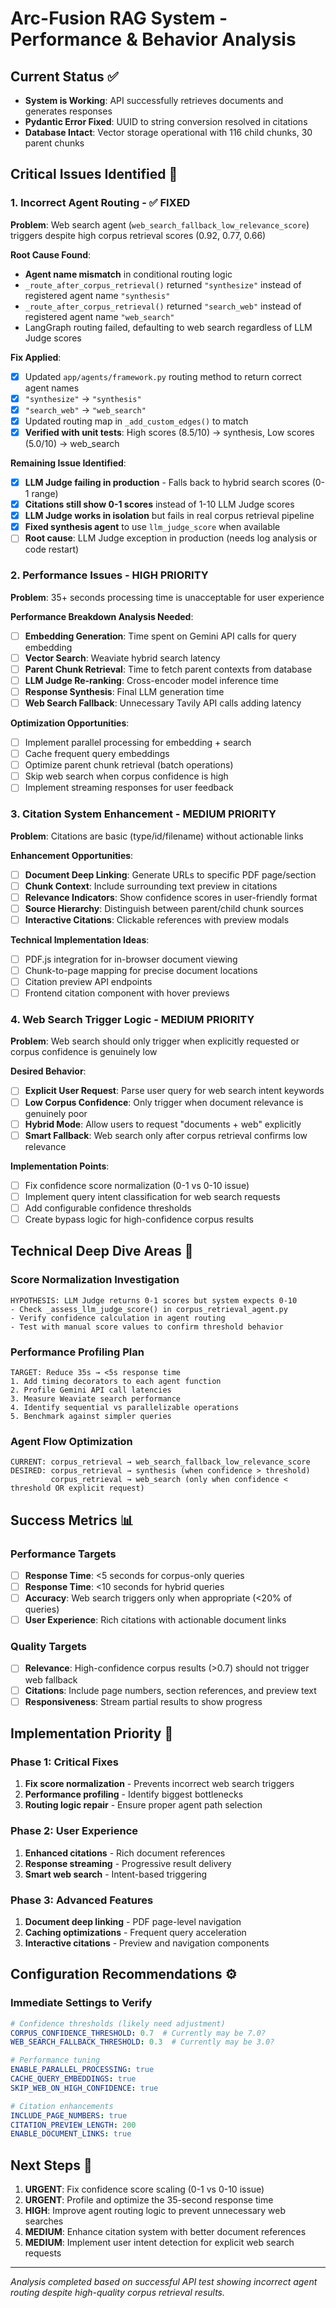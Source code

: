 # Arc-Fusion RAG System - Performance & Behavior Analysis

## Current Status ✅
- **System is Working**: API successfully retrieves documents and generates responses
- **Pydantic Error Fixed**: UUID to string conversion resolved in citations
- **Database Intact**: Vector storage operational with 116 child chunks, 30 parent chunks

## Critical Issues Identified 🚨

### 1. **Incorrect Agent Routing** - ✅ FIXED
**Problem**: Web search agent (`web_search_fallback_low_relevance_score`) triggers despite high corpus retrieval scores (0.92, 0.77, 0.66)

**Root Cause Found**: 
- **Agent name mismatch** in conditional routing logic
- `_route_after_corpus_retrieval()` returned `"synthesize"` instead of registered agent name `"synthesis"`
- `_route_after_corpus_retrieval()` returned `"search_web"` instead of registered agent name `"web_search"`
- LangGraph routing failed, defaulting to web search regardless of LLM Judge scores

**Fix Applied**: 
- [x] Updated `app/agents/framework.py` routing method to return correct agent names
- [x] `"synthesize"` → `"synthesis"` 
- [x] `"search_web"` → `"web_search"`
- [x] Updated routing map in `_add_custom_edges()` to match
- [x] **Verified with unit tests**: High scores (8.5/10) → synthesis, Low scores (5.0/10) → web_search

**Remaining Issue Identified**:
- [x] **LLM Judge failing in production** - Falls back to hybrid search scores (0-1 range)
- [x] **Citations still show 0-1 scores** instead of 1-10 LLM Judge scores  
- [x] **LLM Judge works in isolation** but fails in real corpus retrieval pipeline
- [x] **Fixed synthesis agent** to use `llm_judge_score` when available
- [ ] **Root cause**: LLM Judge exception in production (needs log analysis or code restart)

### 2. **Performance Issues** - HIGH PRIORITY  
**Problem**: 35+ seconds processing time is unacceptable for user experience

**Performance Breakdown Analysis Needed**:
- [ ] **Embedding Generation**: Time spent on Gemini API calls for query embedding
- [ ] **Vector Search**: Weaviate hybrid search latency
- [ ] **Parent Chunk Retrieval**: Time to fetch parent contexts from database
- [ ] **LLM Judge Re-ranking**: Cross-encoder model inference time
- [ ] **Response Synthesis**: Final LLM generation time
- [ ] **Web Search Fallback**: Unnecessary Tavily API calls adding latency

**Optimization Opportunities**:
- [ ] Implement parallel processing for embedding + search
- [ ] Cache frequent query embeddings
- [ ] Optimize parent chunk retrieval (batch operations)
- [ ] Skip web search when corpus confidence is high
- [ ] Implement streaming responses for user feedback

### 3. **Citation System Enhancement** - MEDIUM PRIORITY
**Problem**: Citations are basic (type/id/filename) without actionable links

**Enhancement Opportunities**:
- [ ] **Document Deep Linking**: Generate URLs to specific PDF page/section
- [ ] **Chunk Context**: Include surrounding text preview in citations
- [ ] **Relevance Indicators**: Show confidence scores in user-friendly format
- [ ] **Source Hierarchy**: Distinguish between parent/child chunk sources
- [ ] **Interactive Citations**: Clickable references with preview modals

**Technical Implementation Ideas**:
- [ ] PDF.js integration for in-browser document viewing
- [ ] Chunk-to-page mapping for precise document locations
- [ ] Citation preview API endpoints
- [ ] Frontend citation component with hover previews

### 4. **Web Search Trigger Logic** - MEDIUM PRIORITY
**Problem**: Web search should only trigger when explicitly requested or corpus confidence is genuinely low

**Desired Behavior**:
- [ ] **Explicit User Request**: Parse user query for web search intent keywords
- [ ] **Low Corpus Confidence**: Only trigger when document relevance is genuinely poor
- [ ] **Hybrid Mode**: Allow users to request "documents + web" explicitly
- [ ] **Smart Fallback**: Web search only after corpus retrieval confirms low relevance

**Implementation Points**:
- [ ] Fix confidence score normalization (0-1 vs 0-10 issue)
- [ ] Implement query intent classification for web search requests
- [ ] Add configurable confidence thresholds
- [ ] Create bypass logic for high-confidence corpus results

## Technical Deep Dive Areas 🔧

### Score Normalization Investigation
```
HYPOTHESIS: LLM Judge returns 0-1 scores but system expects 0-10
- Check _assess_llm_judge_score() in corpus_retrieval_agent.py
- Verify confidence calculation in agent routing
- Test with manual score values to confirm threshold behavior
```

### Performance Profiling Plan
```
TARGET: Reduce 35s → <5s response time
1. Add timing decorators to each agent function
2. Profile Gemini API call latencies  
3. Measure Weaviate search performance
4. Identify sequential vs parallelizable operations
5. Benchmark against simpler queries
```

### Agent Flow Optimization
```
CURRENT: corpus_retrieval → web_search_fallback_low_relevance_score
DESIRED: corpus_retrieval → synthesis (when confidence > threshold)
         corpus_retrieval → web_search (only when confidence < threshold OR explicit request)
```

## Success Metrics 📊

### Performance Targets
- [ ] **Response Time**: <5 seconds for corpus-only queries
- [ ] **Response Time**: <10 seconds for hybrid queries
- [ ] **Accuracy**: Web search triggers only when appropriate (<20% of queries)
- [ ] **User Experience**: Rich citations with actionable document links

### Quality Targets  
- [ ] **Relevance**: High-confidence corpus results (>0.7) should not trigger web fallback
- [ ] **Citations**: Include page numbers, section references, and preview text
- [ ] **Responsiveness**: Stream partial results to show progress

## Implementation Priority 🎯

### Phase 1: Critical Fixes
1. **Fix score normalization** - Prevents incorrect web search triggers
2. **Performance profiling** - Identify biggest bottlenecks
3. **Routing logic repair** - Ensure proper agent path selection

### Phase 2: User Experience  
1. **Enhanced citations** - Rich document references
2. **Response streaming** - Progressive result delivery
3. **Smart web search** - Intent-based triggering

### Phase 3: Advanced Features
1. **Document deep linking** - PDF page-level navigation
2. **Caching optimizations** - Frequent query acceleration  
3. **Interactive citations** - Preview and navigation components

## Configuration Recommendations ⚙️

### Immediate Settings to Verify
```yaml
# Confidence thresholds (likely need adjustment)
CORPUS_CONFIDENCE_THRESHOLD: 0.7  # Currently may be 7.0?
WEB_SEARCH_FALLBACK_THRESHOLD: 0.3  # Currently may be 3.0?

# Performance tuning
ENABLE_PARALLEL_PROCESSING: true
CACHE_QUERY_EMBEDDINGS: true  
SKIP_WEB_ON_HIGH_CONFIDENCE: true

# Citation enhancements
INCLUDE_PAGE_NUMBERS: true
CITATION_PREVIEW_LENGTH: 200
ENABLE_DOCUMENT_LINKS: true
```

## Next Steps 🚀

1. **URGENT**: Fix confidence score scaling (0-1 vs 0-10 issue)
2. **URGENT**: Profile and optimize the 35-second response time
3. **HIGH**: Improve agent routing logic to prevent unnecessary web searches
4. **MEDIUM**: Enhance citation system with better document references
5. **MEDIUM**: Implement user intent detection for explicit web search requests

---

*Analysis completed based on successful API test showing incorrect agent routing despite high-quality corpus retrieval results.* 